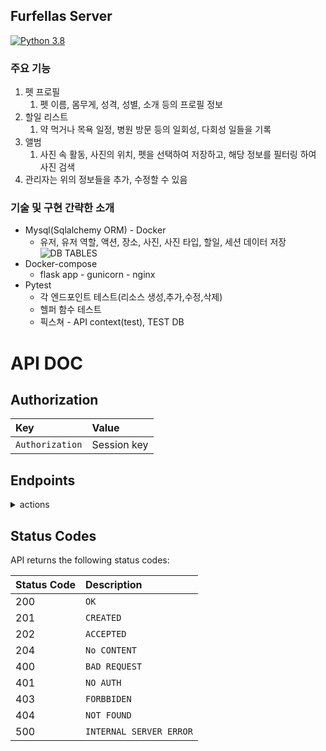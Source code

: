 ## Furfellas Server
[![Python 3.8](https://img.shields.io/badge/python-v3.8-blue)](https://www.python.org/downloads/release/python-380/)
### 주요 기능
1. 펫 프로필
   1. 펫 이름, 몸무게, 성격, 성별, 소개 등의 프로필 정보
2. 할일 리스트
   1. 약 먹거나 목욕 일정, 병원 방문 등의 일회성, 다회성 일들을 기록
3. 앨범
   1. 사진 속 활동, 사진의 위치, 펫을 선택하여 저장하고, 해당 정보를 필터링 하여 사진 검색
4. 관리자는 위의 정보들을 추가, 수정할 수 있음
### 기술 및 구현 간략한 소개
* Mysql(Sqlalchemy ORM) - Docker
  * 유저, 유저 역할, 액션, 장소, 사진, 사진 타입, 할일, 세션 데이터 저장 
  ![DB TABLES](https://user-images.githubusercontent.com/47915302/140753090-4de6dab3-8556-46b1-b75f-588b7b6c122c.png)
* Docker-compose
  * flask app - gunicorn - nginx
* Pytest 
  * 각 엔드포인트 테스트(리소스 생성,추가,수정,삭제)
  * 헬퍼 함수 테스트
  * 픽스쳐 - API context(test), TEST DB
# API DOC
## Authorization
| Key | Value | 
| :--- | :--- | 
| `Authorization` | Session key |

## Endpoints
<details>
<summary>actions</summary>

| Fetch actions	|  |
| :--- | :--- | 
| URL	| /actions |
| Method	| GET |
| Success Response	| Code: 200 <br> Content:[{"id": 1, "name": "play"}, ...}]

| Fetch an action	|  |
| :--- | :--- | 
| URL	| /actions/<strong>id:action_id</strong> |
| URL Parameters |	Required: <strong>action_id=[integer]</strong>
| Method	| GET |
| Success Response	| Code: 200 <br> Content:{"id": 1, "name": "play"}
| Error Response	| Code: 404 <br> Content:{"error": "NOT FOUND}
| Sample Request	| /actions/1 |
| Notes	|  |

| Delete an action	|  |
| :--- | :--- | 
| URL	| /actions/<strong>id:action_id</strong> |
| URL Parameters |	Required: <strong>action_id=[integer]</strong>
| Method	| DELETE |
| Success Response	| Code: 204 <br> NO CONTENT
| Error Response	| Code: 404 <br> Content:{"error": "NOT FOUND}
| Sample Request	| /actions/1 |
| Notes	|  |
</details>

## Status Codes

API returns the following status codes:

| Status Code | Description |
| :--- | :--- |
| 200 | `OK` |
| 201 | `CREATED` |
| 202 | `ACCEPTED` |
| 204 | `No CONTENT` |
| 400 | `BAD REQUEST` |
| 401 | `NO AUTH` |
| 403 | `FORBBIDEN` |
| 404 | `NOT FOUND` |
| 500 | `INTERNAL SERVER ERROR` |